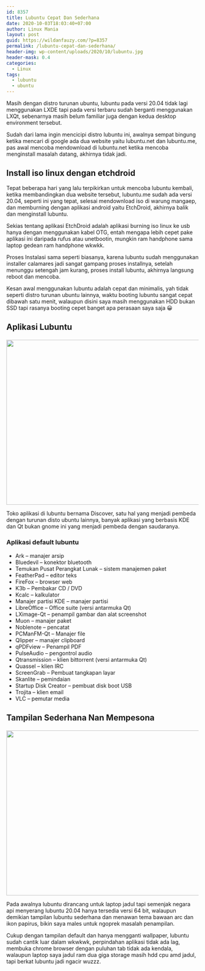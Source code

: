 ```yaml
---
id: 8357
title: Lubuntu Cepat Dan Sederhana
date: 2020-10-03T18:03:40+07:00
author: Linux Mania
layout: post
guid: https://wildanfauzy.com/?p=8357
permalink: /lubuntu-cepat-dan-sederhana/
header-img: wp-content/uploads/2020/10/lubuntu.jpg
header-mask: 0.4
categories:
  - Linux
tags:
  - lubuntu
  - ubuntu
---
```

Masih dengan distro turunan ubuntu, lubuntu pada versi 20.04 tidak lagi menggunakan LXDE tapi pada versi terbaru sudah berganti menggunakan LXQt, sebenarnya masih belum familiar juga dengan kedua desktop environment tersebut.

Sudah dari lama ingin mencicipi distro lubuntu ini, awalnya sempat bingung ketika mencari di google ada dua website yaitu lubuntu.net dan lubuntu.me, pas awal mencoba mendownload di lubuntu.net ketika mencoba menginstall masalah datang, akhirnya tidak jadi.

## Install iso linux dengan etchdroid

Tepat beberapa hari yang lalu terpikirkan untuk mencoba lubuntu kembali, ketika membandingkan dua website tersebut, lubuntu.me sudah ada versi 20.04, seperti ini yang tepat, selesai mendownload iso di warung mangaep, dan memburning dengan aplikasi android yaitu EtchDroid, akhirnya balik dan menginstall lubuntu.

Sekias tentang aplikasi EtchDroid adalah aplikasi burning iso linux ke usb hanya dengan menggunakan kabel OTG, entah mengapa lebih cepet pake aplikasi ini daripada rufus atau unetbootin, mungkin ram handphone sama laptop gedean ram handphone wkwkk.

Proses Instalasi sama seperti biasanya, karena lubuntu sudah menggunakan installer calamares jadi sangat gampang proses installnya, setelah menunggu setengah jam kurang, proses install lubuntu, akhirnya langsung reboot dan mencoba.

Kesan awal menggunakan lubuntu adalah cepat dan minimalis, yah tidak seperti distro turunan ubuntu lainnya, waktu booting lubuntu sangat cepat dibawah satu menit, walaupun disini saya masih menggunakan HDD bukan SSD tapi rasanya booting cepet banget apa perasaan saya saja 😀

## Aplikasi Lubuntu<figure class="wp-block-image size-large">

<img loading="lazy" width="768" height="432" src="https://i1.wp.com/wildanfauzy.com/wp-content/uploads/2020/10/aplikasi-lubuntu.jpg?resize=768%2C432&#038;ssl=1" alt="" class="wp-image-8360" data-recalc-dims="1" /> </figure> 

Toko aplikasi di lubuntu bernama Discover, satu hal yang menjadi pembeda dengan turunan disto ubuntu lainnya, banyak aplikasi yang berbasis KDE dan Qt bukan gnome ini yang menjadi pembeda dengan saudaranya.

### Aplikasi default lubuntu

  * Ark &#8211; manajer arsip
  * Bluedevil &#8211; konektor bluetooth
  * Temukan Pusat Perangkat Lunak &#8211; sistem manajemen paket
  * FeatherPad &#8211; editor teks
  * FireFox &#8211; browser web
  * K3b &#8211; Pembakar CD / DVD
  * Kcalc &#8211; kalkulator
  * Manajer partisi KDE &#8211; manajer partisi
  * LibreOffice &#8211; Office suite (versi antarmuka Qt)
  * LXimage-Qt &#8211; penampil gambar dan alat screenshot
  * Muon &#8211; manajer paket
  * Noblenote &#8211; pencatat
  * PCManFM-Qt &#8211; Manajer file
  * Qlipper &#8211; manajer clipboard
  * qPDFview &#8211; Penampil PDF
  * PulseAudio &#8211; pengontrol audio
  * Qtransmission &#8211; klien bittorrent (versi antarmuka Qt)
  * Quassel &#8211; klien IRC
  * ScreenGrab &#8211; Pembuat tangkapan layar
  * Skanlite &#8211; pemindaian
  * Startup Disk Creator &#8211; pembuat disk boot USB
  * Trojita &#8211; klien email
  * VLC &#8211; pemutar media

## Tampilan Sederhana Nan Mempesona<figure class="wp-block-image size-large">

<img loading="lazy" width="768" height="432" src="https://i2.wp.com/wildanfauzy.com/wp-content/uploads/2020/10/tampilan-lubuntu.jpg?resize=768%2C432&#038;ssl=1" alt="" class="wp-image-8359" data-recalc-dims="1" /> </figure> 

Pada awalnya lubuntu dirancang untuk laptop jadul tapi semenjak negara api menyerang lubuntu 20.04 hanya tersedia versi 64 bit, walaupun demikian tampilan lubuntu sederhana dan menawan tema bawaan arc dan ikon papirus, bikin saya males untuk ngoprek masalah penampilan.

Cukup dengan tampilan default dan hanya mengganti wallpaper, lubuntu sudah cantik luar dalam wkwkwk, perpindahan aplikasi tidak ada lag, membuka chrome browser dengan puluhan tab tidak ada kendala, walaupun laptop saya jadul ram dua giga storage masih hdd cpu amd jadul, tapi berkat lubuntu jadi ngacir wuzzz.